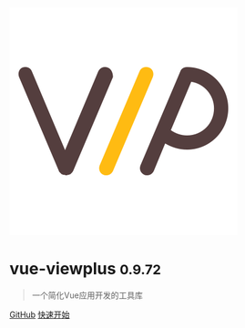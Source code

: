 ![logo](_media/logo.svg)

# vue-viewplus <small>0.9.72</small>

> 一个简化Vue应用开发的工具库

<!-- * Simple and lightweight (~12kb gzipped) -->

[GitHub](https://github.com/Jiiiiiin/vue-viewplus)
[快速开始](quickstart.md)

<!-- 背景色 -->

<!-- ![color](#f0f0f0) -->
